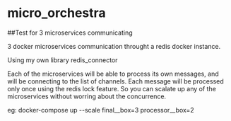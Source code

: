 # micro_orchestra
##Test for 3 microservices communicating

3 docker microservices communication throught a redis docker instance.

Using my own library redis_connector

Each of the microservices will be able to process its own messages, and will be connecting to the list of channels.
Each message will be processed only once using the redis lock feature.
So you can scalate up any of the microservices without worring about the concurrence.

eg:
docker-compose up --scale final__box=3 processor__box=2
